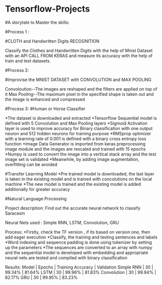 # Tensorflow-Projects

#A storytale to Master the skills:

#Process 1 : 

#CLOTH and Handwritten Digits RECOGNITION

Classify the Clothes and Handwritten Digits with the help of Mnist Dataset with an API CALL FROM KERAS and measure its accuracy with the help of train and test datasets.

#Process 2:

#Improvise the MNIST DATASET with CONVOLUTION and MAX POOLING

Convoloution--The images are reshaped and the filters are applied on top of it
Max Pooling--The maximum pixel in the specified shape is taken out and the image is enhanced and compressed

#Process 3:
#Human or Horse Classifier

*The dataset is downloaded and extracted
*Tensorflow Sequential model is defined with 5 Convolution and Max Pooling layers
*Sigmoid Activation layer is used to improve accuracy for Binary classification with one output neuron and 512 hidden neurons for training purpose
*RMSprop optimizer  with a learning rate of 0.001 is defined with a binary cross entropy loss function
*Image Data Generator is imported from keras preprocessing image module and the images are rescaled and trained with 15 epochs
*Numpy is used to convert the image into a vertical stack array and the test image set is validated 
*Meanwhile, by adding image augmentation, overfitting can be avoided

#Transfer Learning Model
*Pre trained model is downloaded, the last layer is taken in the existing model and is trained with concolutions on the local machine 
*The new model is trained and the existing model is added additionally for greater accuracy

#Natural Language Processing

Project description:
Find out the accurate neural network to classify Saracasm

Neural Nets used :
Simple RNN,
LSTM,
Convolution,
GRU

Process:
*Firstly, check the TF version , if its based on version one, then add eager execution
*Classify, the training and testing sentences and labels
*Word indexing and sequence padding is done using tokenizer by setting up the parameters
*The sequences are converted to an array with numpy and the sequential model is developed with embedding and appropriate neural nets are tested and compiled with binary classification

Results:
Model | Epochs | Training Accuracy | Validation
Simple RNN | 30 | 99.34% | 81.64%
LSTM | 30 | 99.96% | 81.83%
Convolution | 30 | 99.94% | 82.17%
GRU | 30 | 99.95% | 83.23%
